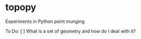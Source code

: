 # topopy
Experiments in Python point munging

To Do:
[ ] What is a set of geometry and how do I deal with it?
